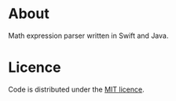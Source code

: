 # About
Math expression parser written in Swift and Java.

# Licence
Code is distributed under the <a href="https://github.com/Sourcegasm/Math-Parser/blob/master/LICENSE">MIT licence</a>.
